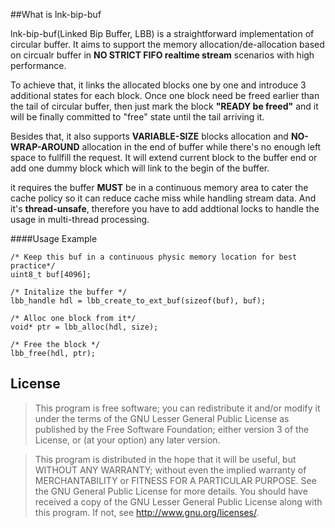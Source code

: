 ##What is lnk-bip-buf

lnk-bip-buf(Linked Bip Buffer, LBB) is a straightforward implementation of circular buffer. It aims to support the memory allocation/de-allocation based on circualr buffer in **NO STRICT FIFO realtime stream** scenarios with high performance. 

To achieve that, it links the allocated blocks one by one and introduce 3 additional states for each block. Once one block need be freed earlier than the tail of circular buffer, then just mark the block **"READY be freed"** and it will be finally committed to "free" state until the tail arriving it. 

Besides that, it also supports **VARIABLE-SIZE** blocks allocation and **NO-WRAP-AROUND** allocation in the end of buffer while there's no enough left space to fullfill the request. It will extend current block to the buffer end or add one dummy block which will link to the begin of the buffer.

it requires the buffer **MUST** be in a continuous memory area to cater the cache policy so it can reduce cache miss while handling stream data. And it's **thread-unsafe**, therefore you have to add addtional locks to handle the usage in multi-thread processing.

####Usage Example

	/* Keep this buf in a continuous physic memory location for best practice*/ 
	uint8_t buf[4096];

	/* Initalize the buffer */
	lbb_handle hdl = lbb_create_to_ext_buf(sizeof(buf), buf);

	/* Alloc one block from it*/
	void* ptr = lbb_alloc(hdl, size);

	/* Free the block */
	lbb_free(hdl, ptr);

## License
>This program is free software; you can redistribute it and/or modify it under
the terms of the GNU Lesser General Public License as published by the Free
Software Foundation; either version 3 of the License, or (at your option) any
later version.    

>This program is distributed in the hope that it will be useful, but WITHOUT ANY
WARRANTY; without even the implied warranty of MERCHANTABILITY or FITNESS
FOR A PARTICULAR PURPOSE. See the GNU General Public License for more details.
You should have received a copy of the GNU Lesser General Public License along
with this program. If not, see <http://www.gnu.org/licenses/>.
